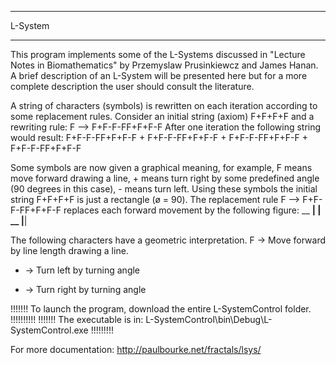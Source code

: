*************************************************************************************************
L-System
*************************************************************************************************
This program implements some of the L-Systems discussed in "Lecture Notes in Biomathematics" by Przemyslaw Prusinkiewcz and James Hanan. A brief description of an L-System will be presented here but for a more complete description the user should consult the literature.

A string of characters (symbols) is rewritten on each iteration according to some replacement rules. Consider an initial string (axiom)
F+F+F+F
and a rewriting rule: 
F --> F+F-F-FF+F+F-F
After one iteration the following string would result:
F+F-F-FF+F+F-F + F+F-F-FF+F+F-F + F+F-F-FF+F+F-F + F+F-F-FF+F+F-F

Some symbols are now given a graphical meaning, for example, F means move forward drawing a line, + means turn right by some predefined angle (90 degrees in this case), - means turn left.
Using these symbols the initial string F+F+F+F is just a rectangle (ø = 90). The replacement rule F --> F+F-F-FF+F+F-F replaces each forward movement by the following figure:
    __
 __|  |   __
      |__|

The following characters have a geometric interpretation.
F -> Move forward by line length drawing a line.
+ -> Turn left by turning angle
- -> Turn right by turning angle

!!!!!!! To launch the program, download the entire L-SystemControl folder. !!!!!!!!!!
!!!!!!! The executable is in: L-SystemControl\bin\Debug\L-SystemControl.exe !!!!!!!!!

For more documentation:
http://paulbourke.net/fractals/lsys/
